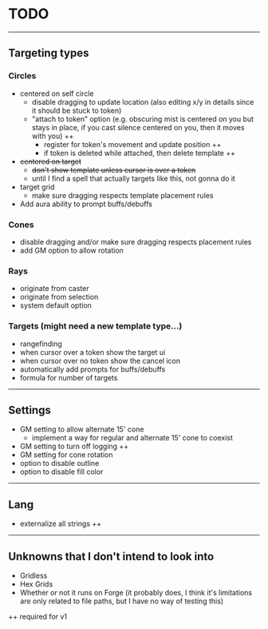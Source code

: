 # TODO

---

## Targeting types
### Circles
  - centered on self circle
    - disable dragging to update location (also editing x/y in details since it should be stuck to token)
    - "attach to token" option (e.g. obscuring mist is centered on you but stays in place, if you cast silence centered on you, then it moves with you) ++
      - register for token's movement and update position ++
      - if token is deleted while attached, then delete template ++
  - ~~centered on target~~
    - ~~don't show template unless cursor is over a token~~
    - until I find a spell that actually targets like this, not gonna do it
  - target grid
    - make sure dragging respects template placement rules
  - Add aura ability to prompt buffs/debuffs

### Cones
- disable dragging and/or make sure dragging respects placement rules
- add GM option to allow rotation

### Rays
- originate from caster
- originate from selection
- system default option

### Targets (might need a new template type...)
- rangefinding
- when cursor over a token show the target ui
- when cursor over no token show the cancel icon
- automatically add prompts for buffs/debuffs
- formula for number of targets

---

## Settings
- GM setting to allow alternate 15' cone
  - implement a way for regular and alternate 15' cone to coexist
- GM setting to turn off logging ++
- GM setting for cone rotation
- option to disable outline
- option to disable fill color

---

## Lang
- externalize all strings ++

---

## Unknowns that I don't intend to look into
- Gridless
- Hex Grids
- Whether or not it runs on Forge (it probably does, I think it's limitations are only related to file paths, but I have no way of testing this)

++ required for v1
